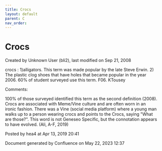 ```yaml
---
title: Crocs
layout: default
parent: C
nav_order:
---
```


# Crocs

Created by  Unknown User (bli2), last modified on Sep 21, 2008

crocs : 1)alligators. This term was made popular by the late Steve Erwin. 2) The plastic clog shoes that have holes that became popular in the year 2006. 60% of student surveyed use this term. F06. KTousey

Comments:

100% of those surveyed identified this term as the second definition (2008). Crocs are associated with Meme/Vine culture and are often worn in an ironic fashion. There was a Vine (social media platform) where a young man walks up to a person wearing crocs and points to the Crocs, saying &quot;What are those?&quot;. This word is not Geneseo Specific, but the connotation appears to have evolved. (Ali, A-F, 2019)

Posted by hea4 at Apr 13, 2019 20:41

Document generated by Confluence on May 22, 2023 12:37


